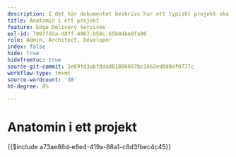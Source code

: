 ```yaml
---
description: I det här dokumentet beskrivs hur ett typiskt projekt ska se ut ur kodsynpunkt. Innan du läser det här dokumentet bör du bekanta dig med självstudiekursen Komma igång - Utvecklare.
title: Anatomin i ett projekt
feature: Edge Delivery Services
exl-id: 7097fdda-d87f-4867-b58c-65b04be0fa96
role: Admin, Architect, Developer
index: false
hide: true
hidefromtoc: true
source-git-commit: 1e69fd3abf8dad01886007bc16b2ed0d0df0777c
workflow-type: tm+mt
source-wordcount: '38'
ht-degree: 0%

---
```


# Anatomin i ett projekt

{{$include a73ae88d-e8e4-419a-88a1-c8d3fbec4c45}}
